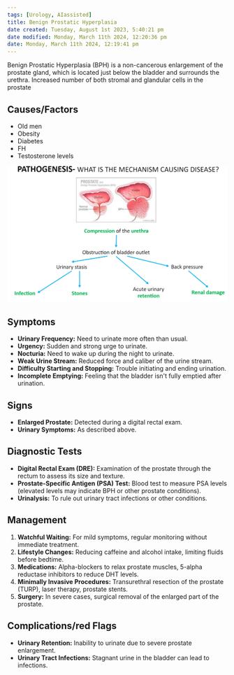 ```yaml
---
tags: [Urology, AIassisted]
title: Benign Prostatic Hyperplasia
date created: Tuesday, August 1st 2023, 5:40:21 pm
date modified: Monday, March 11th 2024, 12:20:36 pm
date: Monday, March 11th 2024, 12:19:41 pm
---
```


Benign Prostatic Hyperplasia (BPH) is a non-cancerous enlargement of the prostate gland, which is located just below the bladder and surrounds the urethra. Increased number of both stromal and glandular cells in the prostate

## Causes/Factors

- Old men
- Obesity
- Diabetes
- FH
- Testosterone levels

![|525](z_attachments/525.png)

## Symptoms

- **Urinary Frequency:** Need to urinate more often than usual.
- **Urgency:** Sudden and strong urge to urinate.
- **Nocturia:** Need to wake up during the night to urinate.
- **Weak Urine Stream:** Reduced force and caliber of the urine stream.
- **Difficulty Starting and Stopping:** Trouble initiating and ending urination.
- **Incomplete Emptying:** Feeling that the bladder isn't fully emptied after urination.
## Signs

- **Enlarged Prostate:** Detected during a digital rectal exam.
- **Urinary Symptoms:** As described above.

## Diagnostic Tests

- **Digital Rectal Exam (DRE):** Examination of the prostate through the rectum to assess its size and texture.
- **Prostate-Specific Antigen (PSA) Test:** Blood test to measure PSA levels (elevated levels may indicate BPH or other prostate conditions).
- **Urinalysis:** To rule out urinary tract infections or other conditions.

## Management

1. **Watchful Waiting:** For mild symptoms, regular monitoring without immediate treatment.
2. **Lifestyle Changes:** Reducing caffeine and alcohol intake, limiting fluids before bedtime.
3. **Medications:** Alpha-blockers to relax prostate muscles, 5-alpha reductase inhibitors to reduce DHT levels.
4. **Minimally Invasive Procedures:** Transurethral resection of the prostate (TURP), laser therapy, prostate stents.
5. **Surgery:** In severe cases, surgical removal of the enlarged part of the prostate.

## Complications/red Flags

- **Urinary Retention:** Inability to urinate due to severe prostate enlargement.
- **Urinary Tract Infections:** Stagnant urine in the bladder can lead to infections.